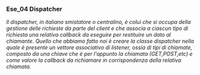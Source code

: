 ### Ese_04 Dispatcher
*Il dispatcher, in italiano smistatore o centralino, è colui che si occupa della gestione delle richieste da parte del client e che associa a ciascun tipo di richiesta una relativa callback da eseguire per restituire un dato al chiamante. Quello che abbiamo fatto noi è creare la classe dispatcher nella quale è presente un vettore associativo di listener, ossia di tipi di chiamate, composto da una chiave che è per l'appunto la chiamata (GET,POST,etc) e come valore la callback da richiamare in corrispondenza della relativa chiamata.*